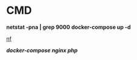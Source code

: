 # CMD

**netstat -pna | grep 9000**
**docker-compose up -d**

[nf](https://phptoday.ru/post/gotovim-lokalnuyu-sredu-docker-dlya-razrabotki-na-php)

**_docker-compose nginx php_**
